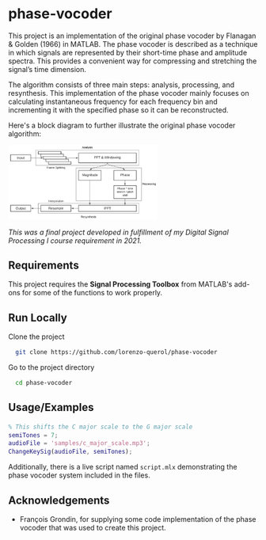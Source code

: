 
# phase-vocoder

This project is an implementation of the original phase vocoder by Flanagan & Golden (1966) in MATLAB. The phase vocoder is described as a technique in which signals are represented by their short-time phase and amplitude spectra. This provides a convenient way for compressing and stretching the signal’s time dimension. 

The algorithm consists of three main steps: analysis, processing, and resynthesis. This implementation of the phase vocoder mainly focuses on calculating instantaneous frequency for each frequency bin and incrementing it with the specified phase so it can be reconstructed.

Here's a block diagram to further illustrate the original phase vocoder algorithm:

<img src="https://github.com/lorenzo-querol/phase-vocoder/blob/main/assets/block-diagram.png"  width="60%" height="30%">

*This was a final project developed in fulfillment of my Digital Signal Processing I course requirement in 2021.*

## Requirements

This project requires the **Signal Processing Toolbox** from MATLAB's add-ons for some of the functions to work properly.

## Run Locally

Clone the project

```bash
  git clone https://github.com/lorenzo-querol/phase-vocoder
```

Go to the project directory

```bash
  cd phase-vocoder
```

## Usage/Examples

```Matlab
% This shifts the C major scale to the G major scale
semiTones = 7;
audioFile = 'samples/c_major_scale.mp3';
ChangeKeySig(audioFile, semiTones);
```

Additionally, there is a live script named  `script.mlx` demonstrating the phase vocoder system included in the files.

## Acknowledgements
- François Grondin, for supplying some code implementation of the phase vocoder that was used to create this project.
